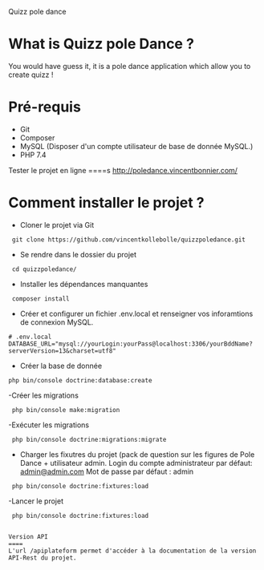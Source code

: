Quizz pole dance 


What is Quizz pole Dance ? 
===
You would have guess it, it is a pole dance application which allow you to create quizz ! 

Pré-requis 
===
- Git 
- Composer
- MySQL (Disposer d'un compte utilisateur de base de donnée MySQL.)
- PHP 7.4

Tester le projet en ligne 
====s
http://poledance.vincentbonnier.com/

Comment installer le projet ? 
====
- Cloner le projet via Git 
```
 git clone https://github.com/vincentkollebolle/quizzpoledance.git
```
- Se rendre dans le dossier du projet 
```
 cd quizzpoledance/
```
- Installer les dépendances manquantes 
```
 composer install
```
- Créer et configurer un fichier .env.local et renseigner vos inforamtions de connexion MySQL. 
```
# .env.local
DATABASE_URL="mysql://yourLogin:yourPass@localhost:3306/yourBddName?serverVersion=13&charset=utf8"
```
- Créer la base de donnée
```
php bin/console doctrine:database:create
```

-Créer les migrations 
```
 php bin/console make:migration
```
-Exécuter les migrations
```
 php bin/console doctrine:migrations:migrate
```

- Charger les fixutres du projet (pack de question sur les figures de Pole Dance + utilisateur admin.
Login du compte administrateur par défaut: admin@admin.com
Mot de passe par défaut : admin 
```
 php bin/console doctrine:fixtures:load
```

-Lancer le projet
```
 php bin/console doctrine:fixtures:load


Version API 
====
L'url /apiplateform permet d'accéder à la documentation de la version API-Rest du projet.


